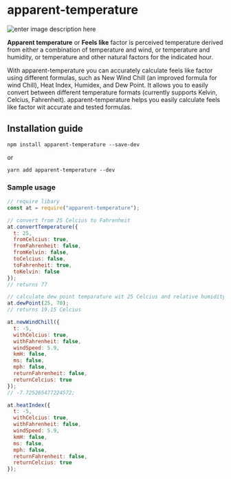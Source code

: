 # apparent-temperature

![enter image description here](https://cdn0.iconfinder.com/data/icons/weather-line-19/32/Windy-512.png)

**Apparent temperature** or **Feels like** factor is perceived temperature derived from either a combination of temperature and wind, or temperature and humidity, or temperature and other natural factors for the indicated hour.

With apparent-temperature you can accurately calculate feels like factor using different formulas, such as New Wind Chill (an improved formula for wind Chill), Heat Index, Humidex, and Dew Point.
It allows you to easily convert between different temperature formats (currently supports Kelvin, Celcius, Fahrenheit).
apparent-temperature helps you easily calculate feels like factor wit accurate and tested formulas.

## Installation guide

`npm install apparent-temperature --save-dev`

or

`yarn add apparent-temperature --dev`

### Sample usage

```js
// require libary
const at = require("apparent-temperature");

// convert from 25 Celcius to Fahrenheit
at.convertTemperature({
  t: 25,
  fromCelcius: true,
  fromFahrenheit: false,
  fromKelvin: false,
  toCelcius: false,
  toFahrenheit: true,
  toKelvin: false
});
// returns 77

// calculate dew point temparature wit 25 Celcius and relative humidity  70%
at.dewPoint(25, 70);
// returns 19.15 Celcius

at.newWindChill({
  t: -5,
  withCelcius: true,
  withFahrenheit: false,
  windSpeed: 5.9,
  kmH: false,
  ms: false,
  mph: false,
  returnFahrenheit: false,
  returnCelcius: true
});
// -7.725265477224572;

at.heatIndex({
  t: -5,
  withCelcius: true,
  withFahrenheit: false,
  windSpeed: 5.9,
  kmH: false,
  ms: false,
  mph: false,
  returnFahrenheit: false,
  returnCelcius: true
});
```
